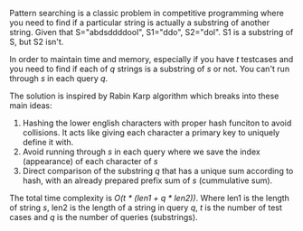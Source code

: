 Pattern searching is a classic problem in competitive programming where you need to find if a particular string is actually a substring of another string. Given that S="abdsddddool", S1="ddo", S2="dol". S1 is a substring of S, but S2 isn't.

In order to maintain time and memory, especially if you have *t* testcases and you need to find if each of *q* strings is a substring of *s* or not. You can't run through *s* in each query *q*.

The solution is inspired by Rabin Karp algorithm which breaks into these main ideas:
1) Hashing the lower english characters with proper hash funciton to avoid collisions. It acts like giving each character a primary key to uniquely define it with.
2) Avoid running through *s* in each query where we save the index (appearance) of each character of *s*
3) Direct comparison of the substring *q* that has a unique sum according to hash, with an already prepared prefix sum of *s* (cummulative sum).

The total time complexity is *O(t * (len1 + q * len2))*. Where len1 is the length of string *s*, len2 is the length of a string in query *q*, *t* is the number of test cases and *q* is the number of queries (substrings).
